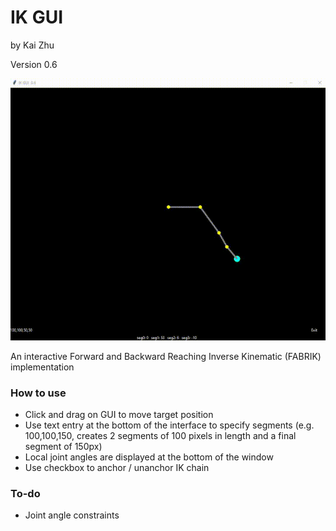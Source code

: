 # IK GUI #
by Kai Zhu

Version 0.6

![picture](scr.gif)

An interactive Forward and Backward Reaching Inverse Kinematic (FABRIK) implementation

### How to use ###

* Click and drag on GUI to move target position
* Use text entry at the bottom of the interface to specify segments (e.g. 100,100,150, creates 2 segments of 100 pixels in length and a final segment of 150px)
* Local joint angles are displayed at the bottom of the window
* Use checkbox to anchor / unanchor IK chain

### To-do ###
* Joint angle constraints